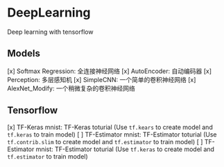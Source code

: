# DeepLearning
Deep learning with tensorflow

## Models
[x] Softmax Regression: 全连接神经网络
[x] AutoEncoder: 自动编码器
[x] Perception: 多层感知机
[x] SimpleCNN: 一个简单的卷积神经网络
[x] AlexNet_Modify: 一个稍微复杂的卷积神经网络

## Tensorflow
[x] TF-Keras mnist: TF-Keras toturial (Use `tf.kears` to create model and `tf.keras` to train model)
[ ] TF-Estimator mnist: TF-Estimator toturial (Use `tf.contrib.slim` to create model and `tf.estimator` to train model)
[ ] TF-Estimator mnist: TF-Estimator toturial (Use `tf.keras` to create model and `tf.estimator` to train model)
